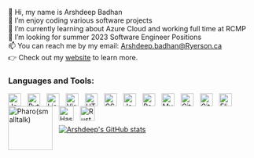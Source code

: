 👋 Hi, my name is Arshdeep Badhan <br />
👀 I’m enjoy coding various software projects<br />
🌱 I’m currently learning about Azure Cloud and working full time at RCMP<br />
💞️ I’m looking for summer 2023 Software Engineer Positions<br />
📫 You can reach me by my email: Arshdeep.badhan@Ryerson.ca<br />
👉 Check out my [website](https://arshdeepsb.github.io/Portfolio-Website/) to learn more.<br />
### Languages and Tools:

<img align="left" alt="Java" width="26px" src="https://www.vectorlogo.zone/logos/java/java-icon.svg" style="padding-right:10px;" />
<img align="left" alt="Python" width="26px" src="https://upload.wikimedia.org/wikipedia/commons/c/c3/Python-logo-notext.svg" style="padding-right:10px;" />
<img align="left" alt="Lisp" width="26px" src="https://upload.wikimedia.org/wikipedia/commons/4/48/Lisp_logo.svg" style="padding-right:10px;" />
<img align="left" alt="Visual Studio Code" width="26px" src="https://cdn.jsdelivr.net/gh/devicons/devicon/icons/vscode/vscode-original.svg" style="padding-right:10px;" />
<img align="left" alt="HTML5" width="26px" src="https://cdn.jsdelivr.net/gh/devicons/devicon/icons/html5/html5-original.svg" style="padding-right:10px;" />
<img align="left" alt="CSS3" width="26px" src="https://cdn.jsdelivr.net/gh/devicons/devicon/icons/css3/css3-original.svg" style="padding-right:10px;" />
<img align="left" alt="JavaScript" width="26px" src="https://cdn.jsdelivr.net/gh/devicons/devicon/icons/javascript/javascript-original.svg" style="padding-right:10px;" />
<img align="left" alt="React" width="26px" src="https://cdn.jsdelivr.net/gh/devicons/devicon/icons/react/react-original.svg" style="padding-right:10px;" />
<img align="left" alt="MySQL" width="26px" src="https://cdn.jsdelivr.net/gh/devicons/devicon/icons/mysql/mysql-original.svg" style="padding-right:10px;" />
<img align="left" alt="Git" width="26px" src="https://cdn.jsdelivr.net/gh/devicons/devicon/icons/git/git-original.svg" style="padding-right:10px;" />
<img align="left" alt="GitHub" width="26px" src="https://user-images.githubusercontent.com/3369400/139447912-e0f43f33-6d9f-45f8-be46-2df5bbc91289.png" style="padding-right:10px;" />
<img align="left" alt="Elixir" width="26px" src="https://www.vectorlogo.zone/logos/elixir-lang/elixir-lang-icon.svg" style="padding-right:10px;" />
<img align="left" alt="Pharo(smalltalk)" width="90px" src="https://upload.wikimedia.org/wikipedia/commons/6/6c/Pharo_Logo_v3.0.svg" style="padding-right:10px;" />
<img align="left" alt="Haskell" width="30px" src="https://www.vectorlogo.zone/logos/haskell/haskell-vertical.svg" style="padding-right:10px;" />
<img align="left" alt="Rust" width="30px" src="https://upload.wikimedia.org/wikipedia/commons/d/d5/Rust_programming_language_black_logo.svg" style="padding-right:10px;" />
<br />
<br />
<br />

[![Arshdeep's GitHub stats](https://github-readme-stats.vercel.app/api?username=arshdeepsb&show_icons=true&theme=radical)](https://github.com/anuraghazra/github-readme-stats)

